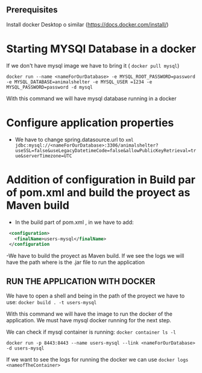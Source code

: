 ## Prerequisites
  Install docker Desktop o similar (https://docs.docker.com/install/)
# Starting MYSQl Database in a docker
  If we don't have mysql image we have to bring it ( ```docker pull mysql```)
  
  ```docker run --name <nameForOurDatabase> -e MYSQL_ROOT_PASSWORD=password -e MYSQL_DATABASE=animalshelter -e MYSQL_USER =1234 -e MYSQL_PASSWORD=password -d mysql```
 
  
  With this command we will have mysql database running in a docker
  
 # Configure application properties
 
  - We have to change spring.datasource.url to
  ```xml jdbc:mysql://<nameForOurDatabase>:3306/animalshelter?useSSL=false&useLegacyDatetimeCode=false&allowPublicKeyRetrieval=true&serverTimezone=UTC```
  
 # Addition of configuration in Build par of pom.xml and build the proyect as Maven build
  - In the build part of pom.xml , in <plugin> we have to add: 
 ```xml
  <configuration> 
    <finalName>users-mysql</finalName> 
  </configuration
  ```
  -We have to build the proyect as Maven build. If we see the logs we will have the path where is the .jar file to run the application
## RUN THE APPLICATION WITH DOCKER
 We have to open a shell and being in the path of the proyect we have to use:
  ``` docker build . -t users-mysql ```
  
  With this command we will have the image to run the docker of the application. We must have mysql docker running for the next step.
  
  We can check if mysql container is running: ``` docker container ls -l ```
  
  ```
  docker run -p 8443:8443 --name users-mysql --link <nameForOurDatabase> -d users-mysql 
  ```
  
  If we want to see the logs for running the docker we can use ```docker logs <nameofTheContainer>```
  
    


